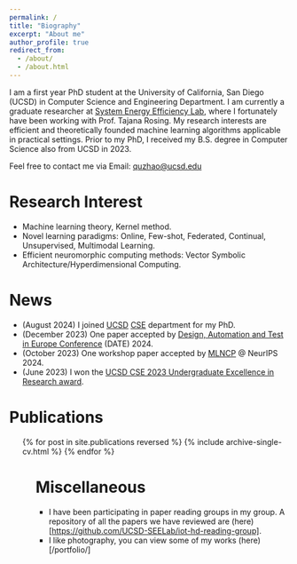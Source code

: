 ```yaml
---
permalink: /
title: "Biography"
excerpt: "About me"
author_profile: true
redirect_from: 
  - /about/
  - /about.html
---
```


I am a first year PhD student at the University of California, San Diego (UCSD) in Computer Science and Engineering Department. I am currently a graduate researcher at [System Energy Efficiency Lab](http://varys.ucsd.edu/), where I fortunately have been working with Prof. Tajana Rosing. My research interests are efficient and theoretically founded machine learning algorithms applicable in practical settings. Prior to my PhD, I received my B.S. degree in Computer Science also from UCSD in 2023.

Feel free to contact me via Email: quzhao@ucsd.edu


Research Interest
======
- Machine learning theory, Kernel method.
- Novel learning paradigms: Online, Few-shot, Federated, Continual, Unsupervised, Multimodal Learning.
- Efficient neuromorphic computing methods: Vector Symbolic Architecture/Hyperdimensional Computing.

News
======
- (August 2024) I joined [UCSD](https://ucsd.edu/) [CSE](https://cse.ucsd.edu/) department for my PhD.
- (December 2023) One paper accepted by [Design, Automation and Test in Europe Conference](https://www.date-conference.com/) (DATE) 2024.
- (October 2023) One workshop paper accepted by [MLNCP](https://www.mlwithnewcompute.com/) @ NeurIPS 2024.
- (June 2023) I won the [UCSD CSE 2023 Undergraduate Excellence in Research award](https://cse.ucsd.edu/undergraduate/cse-undergraduate-student-awards).

Publications
======
<ul>{% for post in site.publications reversed %}
  {% include archive-single-cv.html %}
{% endfor %}<ul>

Miscellaneous
======
- I have been participating in paper reading groups in my group. A repository of all the papers we have reviewed are (here)[https://github.com/UCSD-SEELab/iot-hd-reading-group].
- I like photography, you can view some of my works (here)[/portfolio/]



